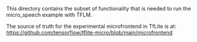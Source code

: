This directory contains the subset of functionality that is needed to run the
micro_speech example with TFLM.

The source of truth for the experimental microfrontend in TfLite is at:
https://github.com/tensorflow/tflite-micro/blob/main/microfrontend


